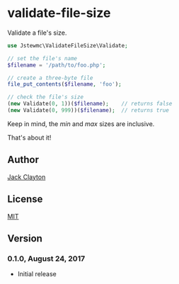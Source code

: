 # validate-file-size
Validate a file's size.

```php
use Jstewmc\ValidateFileSize\Validate;

// set the file's name
$filename = '/path/to/foo.php';

// create a three-byte file
file_put_contents($filename, 'foo');

// check the file's size
(new Validate(0, 1))($filename);    // returns false
(new Validate(0, 999))($filename);  // returns true
```

Keep in mind, the _min_ and _max_ sizes are inclusive.

That's about it!

## Author

[Jack Clayton](mailto:clayjs0@gmail.com)

## License

[MIT](https://github.com/jstewmc/validate-file-size/blob/master/LICENSE)

## Version

### 0.1.0, August 24, 2017

* Initial release
